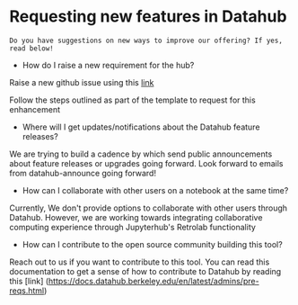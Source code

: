 # Requesting new features in Datahub

```{note}
Do you have suggestions on new ways to improve our offering? If yes, read below!

```


* How do I raise a new requirement for the hub?

Raise a new github issue using this [link](https://github.com/berkeley-dsep-infra/datahub/issues/new?assignees=&labels=type%3A+enhancement&template=featurerequest.md)

Follow the steps outlined as part of the template to request for this enhancement

* Where will I get updates/notifications about the Datahub feature releases?

We are trying to build a cadence by which send public announcements about feature releases or upgrades going forward. Look forward to emails from datahub-announce going forward!
 
* How can I collaborate with other users on a notebook at the same time?

Currently, We don't provide options to collaborate with other users through Datahub. However, we are working towards integrating collaborative computing experience through Jupyterhub's Retrolab functionality

* How can I contribute to the open source community building this tool?

Reach out to us if you want to contribute to this tool. You can read this documentation to get a sense of how to contribute to Datahub by reading this [link] (https://docs.datahub.berkeley.edu/en/latest/admins/pre-reqs.html)
